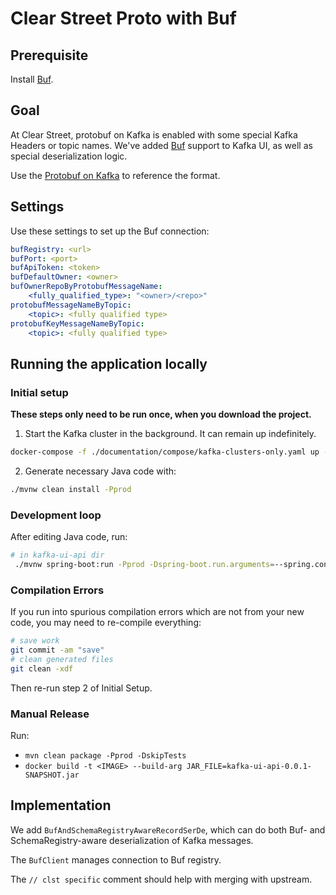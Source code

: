# Clear Street Proto with Buf

## Prerequisite

Install [Buf](https://docs.buf.build/installation).

## Goal

At Clear Street, protobuf on Kafka is enabled with some special Kafka Headers or topic names.
We've added [Buf](https://buf.build/) support to Kafka UI, as well as special deserialization logic.

Use the [Protobuf on Kafka](https://www.notion.so/clearstreet/Protobuf-on-Kafka-ac912401cf504c75956d907b86a12f55) to reference the format.

## Settings

Use these settings to set up the Buf connection:

```yaml
bufRegistry: <url>
bufPort: <port>
bufApiToken: <token>
bufDefaultOwner: <owner>
bufOwnerRepoByProtobufMessageName:
    <fully_qualified_type>: "<owner>/<repo>"
protobufMessageNameByTopic:
    <topic>: <fully qualified type>
protobufKeyMessageNameByTopic:
    <topic>: <fully qualified type>
```

## Running the application locally

### Initial setup

**These steps only need to be run once, when you download the project.**

1. Start the Kafka cluster in the background. It can remain up indefinitely.

```bash
docker-compose -f ./documentation/compose/kafka-clusters-only.yaml up -d
```

2. Generate necessary Java code with:

```bash
./mvnw clean install -Pprod
```

### Development loop

After editing Java code, run:

```bash
# in kafka-ui-api dir
 ./mvnw spring-boot:run -Pprod -Dspring-boot.run.arguments=--spring.config.location=file:///home/ohartman/git/kafka-ui/kafka-ui-api/src/main/resources/application-local-buf.yml
```

### Compilation Errors

If you run into spurious compilation errors which are not from your new code, you may need to re-compile everything:

```bash
# save work
git commit -am "save"
# clean generated files
git clean -xdf
```

Then re-run step 2 of Initial Setup.

### Manual Release

Run:
- `mvn clean package -Pprod -DskipTests`
- `docker build -t <IMAGE> --build-arg JAR_FILE=kafka-ui-api-0.0.1-SNAPSHOT.jar`

## Implementation

We add `BufAndSchemaRegistryAwareRecordSerDe`, which can do both Buf- and SchemaRegistry-aware deserialization of Kafka messages.

The `BufClient` manages connection to Buf registry.

The `// clst specific` comment should help with merging with upstream.
